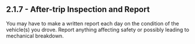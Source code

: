 ## 2.1.7 - After-trip Inspection and Report
You may have to make a written report each day on the condition of the vehicle(s) you drove. Report anything affecting safety or possibly leading to mechanical breakdown.